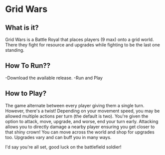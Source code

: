 # Grid Wars
## What is it?
Grid Wars is a Battle Royal that places players (9 max) onto a grid world. There they fight for resource and upgrades while fighting to be the last one standing.

## How To Run??
-Download the available release.
-Run and Play

## How to Play?
The game alternate between every player giving them a single turn. However, there's a twist! Depending on your movement speed, you may be allowed multiple actions per turn (the default is two). You're given the option to attack, move, upgrade, and worse, end your turn early. Attacking allows you to directly damage a nearby player ensuring you get closer to that shiny crown! You can move across the world and shop for upgrades too. Upgrades vary and can buff you in many ways.

I'd say you're all set, good luck on the battlefield soldier!
